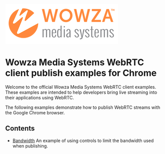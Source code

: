 ![wowza media systems logo](../../images/wowza-logo.png)
# Wowza Media Systems WebRTC client publish examples for Chrome

Welcome to the official Wowza Media Systems WebRTC client examples. These examples are intended to help developers bring live streaming into their applications using WebRTC.

The following examples demonstrate how to publish WebRTC streams with the Google Chrome browser.

## Contents

- [Bandwidth](Bandwidth/) An example of using controls to limit the bandwidth used when publishing.
